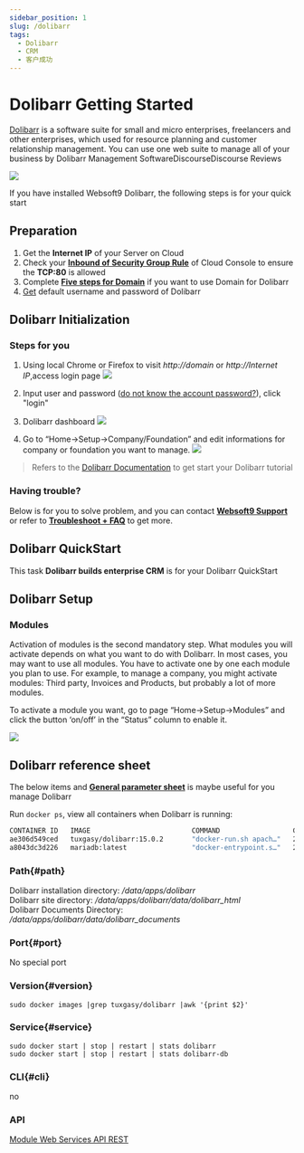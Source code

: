 ```yaml
---
sidebar_position: 1
slug: /dolibarr
tags:
  - Dolibarr
  - CRM
  - 客户成功
---
```


# Dolibarr Getting Started

[Dolibarr](https://www.dolibarr.org/onlinedemo.php) is a software suite for small and micro enterprises, freelancers and other enterprises, which used for resource planning and customer relationship management. You can use one web suite to manage all of your business by Dolibarr Management SoftwareDiscourseDiscourse Reviews

![](http://libs.websoft9.com/Websoft9/DocsPicture/en/dolibarr/dolibarr-gui-websoft9.png)

If you have installed Websoft9 Dolibarr, the following steps is for your quick start

## Preparation

1. Get the **Internet IP** of your Server on Cloud
2. Check your **[Inbound of Security Group Rule](./administrator/firewall#security)** of Cloud Console to ensure the **TCP:80** is allowed
3. Complete **[Five steps for Domain](./administrator/domain_step)** if you want to use Domain for Dolibarr
4. [Get](./user/credentials) default username and password of Dolibarr

## Dolibarr Initialization

### Steps for you

1. Using local Chrome or Firefox to visit *http://domain* or *http://Internet IP*,access login page
   ![](http://libs.websoft9.com/Websoft9/DocsPicture/zh/dolibarr/dolibarr-init1-websoft9.png)

2. Input user and password ([do not know the account password?](./user/credentials)), click "login"

3. Dolibarr dashboard
   ![](http://libs.websoft9.com/Websoft9/DocsPicture/zh/dolibarr/dolibarr-backend-websoft9.png)

4. Go to “Home->Setup->Company/Foundation” and edit informations for company or foundation you want to manage.
   ![](http://libs.websoft9.com/Websoft9/DocsPicture/en/dolibarr/dolibarr-setupcompany-websoft9.png)

> Refers to the [Dolibarr Documentation](https://docs.dolibarr.com/) to get start your Dolibarr tutorial

### Having trouble?

Below is for you to solve problem, and you can contact **[Websoft9 Support](./helpdesk)** or refer to **[Troubleshoot + FAQ](./faq#setup)** to get more.  

## Dolibarr QuickStart

This task **Dolibarr builds enterprise CRM** is for your Dolibarr  QuickStart

## Dolibarr Setup

### Modules

Activation of modules is the second mandatory step. What modules you will activate depends on what you want to do with Dolibarr. In most cases, you may want to use all modules. You have to activate one by one each module you plan to use. For example, to manage a company, you might activate modules: Third party, Invoices and Products, but probably a lot of more modules.

To activate a module you want, go to page “Home->Setup->Modules” and click the button ‘on/off’ in the “Status” column to enable it.

![](http://libs.websoft9.com/Websoft9/DocsPicture/en/dolibarr/dolibarr-setupmodules-websoft9.png)



## Dolibarr reference sheet

The below items and **[General parameter sheet](./administrator/parameter)** is maybe useful for you manage Dolibarr 

Run `docker ps`, view all containers when Dolibarr  is running:

```bash
CONTAINER ID   IMAGE                         COMMAND                  CREATED          STATUS                    PORTS                                                                               NAMES                                                                                                gitlab-runner
ae306d549ced   tuxgasy/dolibarr:15.0.2       "docker-run.sh apach…"   28 minutes ago   Up 28 minutes             0.0.0.0:9002->80/tcp, :::9002->80/tcp                                               dolibarr
a8043dc3d226   mariadb:latest                "docker-entrypoint.s…"   28 minutes ago   Up 28 minutes             3306/tcp                                                                            dolibarr-db

```

### Path{#path}

Dolibarr installation directory: */data/apps/dolibarr*  
Dolibarr site directory: */data/apps/dolibarr/data/dolibarr_html*  
Dolibarr Documents Directory: */data/apps/dolibarr/data/dolibarr_documents*  

### Port{#port}

No special port

### Version{#version}

```
sudo docker images |grep tuxgasy/dolibarr |awk '{print $2}'
```

### Service{#service}

```shell
sudo docker start | stop | restart | stats dolibarr
sudo docker start | stop | restart | stats dolibarr-db
```

### CLI{#cli}

no

### API

[Module Web Services API REST](https://wiki.dolibarr.org/index.php?title=Module_Web_Services_API_REST_(developer))